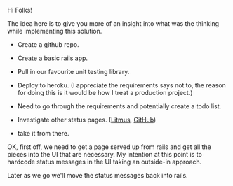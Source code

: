Hi Folks!

The idea here is to give you more of an insight into what was the thinking while implementing this solution.

- Create a github repo.
- Create a basic rails app.
- Pull in our favourite unit testing library.
- Deploy to heroku. (I appreciate the requirements says not to, the reason for doing this is it would be how I treat a production project.)
- Need to go through the requirements and potentially create a todo list.
- Investigate other status pages. ([Litmus](https://status.litmus.com/), [GitHub](https://status.github.com/))

- take it from there.


OK, first off, we need to get a page served up from rails and get all the pieces into the UI that are necessary.
My intention at this point is to hardcode status messages in the UI taking an outside-in approach.

Later as we go we'll move the status messages back into rails.
